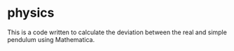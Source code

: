 # physics

This is a code written to calculate the deviation between the real and simple pendulum using Mathematica.
